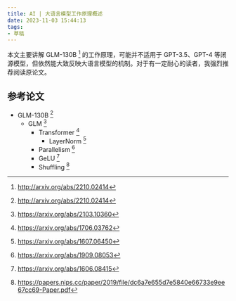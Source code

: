 ```yaml
---
title: AI | 大语言模型工作原理概述
date: 2023-11-03 15:44:13
tags:
- 草稿
---
```


本文主要讲解 GLM-130B [^1] 的工作原理，可能并不适用于 GPT-3.5、GPT-4 等闭源模型，但依然能大致反映大语言模型的机制。对于有一定耐心的读者，我强烈推荐阅读原论文。

## 参考论文

- GLM-130B [^1]
  - GLM [^2]
    - Transformer [^3]
      - LayerNorm [^4]
    - Parallelism [^5]
    - GeLU [^6]
    - Shuffling [^7]



[^1]:http://arxiv.org/abs/2210.02414
[^2]:https://arxiv.org/abs/2103.10360
[^3]:https://arxiv.org/abs/1706.03762
[^4]:https://arxiv.org/abs/1607.06450
[^5]:https://arxiv.org/abs/1909.08053
[^6]:https://arxiv.org/abs/1606.08415
[^7]:https://papers.nips.cc/paper/2019/file/dc6a7e655d7e5840e66733e9ee67cc69-Paper.pdf
